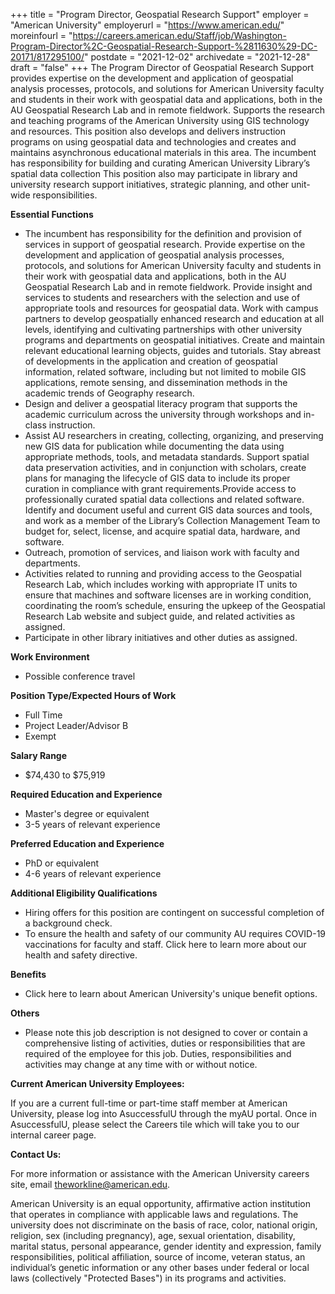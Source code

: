 +++
title = "Program Director, Geospatial Research Support"
employer = "American University"
employerurl = "https://www.american.edu/"
moreinfourl = "https://careers.american.edu/Staff/job/Washington-Program-Director%2C-Geospatial-Research-Support-%2811630%29-DC-20171/817295100/"
postdate = "2021-12-02"
archivedate = "2021-12-28"
draft = "false"
+++
The Program Director of Geospatial Research Support provides expertise on the development and application of geospatial analysis processes, protocols, and solutions for American University faculty and students in their work with geospatial data and applications, both in the AU Geospatial Research Lab and in remote fieldwork. Supports the research and teaching programs of the American University using GIS technology and resources. This position also develops and delivers instruction programs on using geospatial data and technologies and creates and maintains asynchronous educational materials in this area.  The incumbent has responsibility for building and curating American University Library’s spatial data collection This position also may participate in library and university research support initiatives, strategic planning, and other unit-wide responsibilities.

**Essential Functions**

- The incumbent has responsibility for the definition and provision of services in support of geospatial research. Provide expertise on the development and application of geospatial analysis processes, protocols, and solutions for American University faculty and students in their work with geospatial data and applications, both in the AU Geospatial Research Lab and in remote fieldwork.  Provide insight and services to students and researchers with the selection and use of appropriate tools and resources for geospatial data. Work with campus partners to develop geospatially enhanced research and education at all levels, identifying and cultivating partnerships with other university programs and departments on geospatial initiatives.   Create and maintain relevant educational learning objects, guides and tutorials. Stay abreast of developments in the application and creation of geospatial information, related software, including but not limited to mobile GIS applications, remote sensing, and dissemination methods in the academic trends of Geography research.
- Design and deliver a geospatial literacy program that supports the academic curriculum across the university through workshops and in-class instruction.
- Assist AU researchers in creating, collecting, organizing, and preserving new GIS data for publication while documenting the data using appropriate methods, tools, and metadata standards.  Support spatial data preservation activities, and in conjunction with scholars, create plans for managing the lifecycle of GIS data to include its proper curation in compliance with grant requirements.Provide access to professionally curated spatial data collections and related software. Identify and document useful and current GIS data sources and tools, and work as a member of the Library’s Collection Management Team to budget for, select, license, and acquire spatial data, hardware, and software.
- Outreach, promotion of services, and liaison work with faculty and departments.   
- Activities related to running and providing access to the Geospatial Research Lab, which includes working with appropriate IT units to ensure that machines and software licenses are in working condition, coordinating the room’s schedule, ensuring the upkeep of the Geospatial Research Lab website and subject guide, and related activities as assigned.
- Participate in other library initiatives and other duties as assigned.   

**Work Environment**

- Possible conference travel

**Position Type/Expected Hours of Work**

- Full Time
- Project Leader/Advisor B
- Exempt

**Salary Range**

- $74,430 to $75,919

**Required Education and Experience**

- Master's degree or equivalent
- 3-5 years of relevant experience

**Preferred Education and Experience**

- PhD or equivalent
- 4-6 years of relevant experience

**Additional Eligibility Qualifications**

- Hiring offers for this position are contingent on successful completion of a background check.
- To ensure the health and safety of our community AU requires COVID-19 vaccinations for faculty and staff. Click here to learn more about our health and safety directive.

**Benefits**

- Click here to learn about American University's unique benefit options.

**Others**

- Please note this job description is not designed to cover or contain a comprehensive listing of activities, duties or responsibilities that are required of the employee for this job. Duties, responsibilities and activities may change at any time with or without notice.

**Current American University Employees:**

If you are a current full-time or part-time staff member at American University, please log into AsuccessfulU through the myAU portal. Once in AsuccessfulU, please select the Careers tile which will take you to our internal career page. 

**Contact Us:**

For more information or assistance with the American University careers site, email theworkline@american.edu.

American University is an equal opportunity, affirmative action institution that operates in compliance with applicable laws and regulations. The university does not discriminate on the basis of race, color, national origin, religion, sex (including pregnancy), age, sexual orientation, disability, marital status, personal appearance, gender identity and expression, family responsibilities, political affiliation, source of income, veteran status, an individual’s genetic information or any other bases under federal or local laws (collectively "Protected Bases") in its programs and activities.